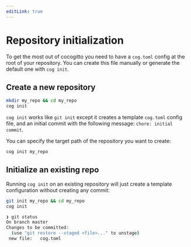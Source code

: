 ```yaml
---
editLink: true
---
```


# Repository initialization

To get the most out of cocogitto you need to have a `cog.toml` config at the root of your repository.
You can create this file manually or generate the default one with `cog init`.

## Create a new repository

```bash
mkdir my_repo && cd my_repo
cog init
```

`cog init` works like `git init` except it creates a template `cog.toml` config file,
and an initial commit with the following message: `chore: initial commit`.

You can specify the target path of the repository you want to create:

```bash
cog init my_repo
```

## Initialize an existing repo

Running `cog init` on an existing repository will just create a template configuration without creating any commit:

```bash
git init my_repo && cd my_repo
cog init
```

```bash
❯ git status
On branch master
Changes to be committed:
  (use "git restore --staged <file>..." to unstage)
 new file:   cog.toml
```

